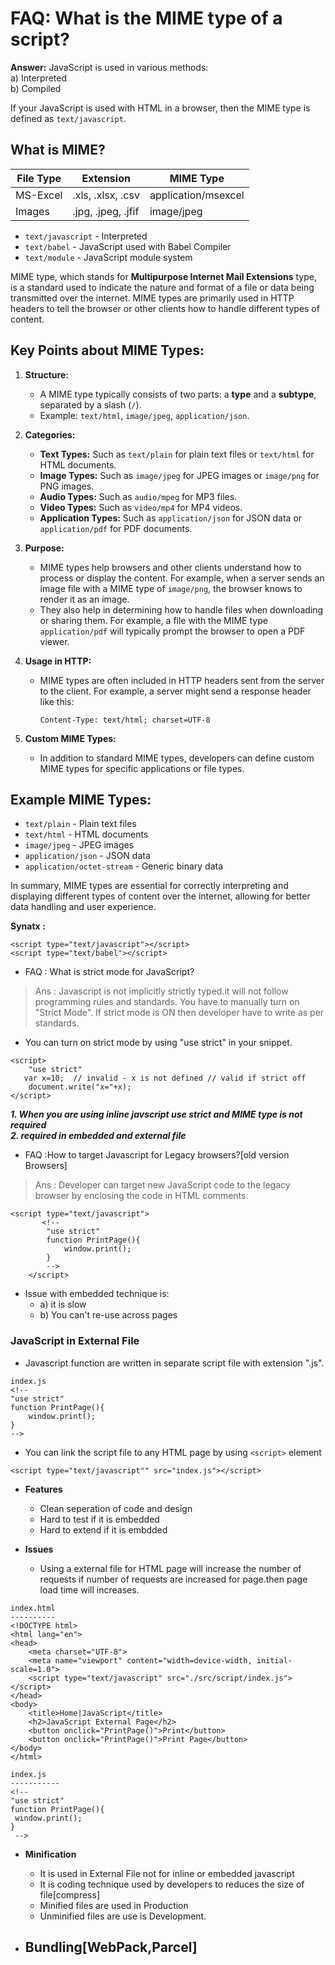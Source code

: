 # FAQ: What is the MIME type of a script?
**Answer:** JavaScript is used in various methods:  
a) Interpreted  
b) Compiled  

If your JavaScript is used with HTML in a browser, then the MIME type is defined as `text/javascript`.

## What is MIME?
| File Type   | Extension             | MIME Type               |
|-------------|-----------------------|-------------------------|
| MS-Excel    | .xls, .xlsx, .csv     | application/msexcel     |
| Images      | .jpg, .jpeg, .jfif    | image/jpeg              |

- `text/javascript` - Interpreted
- `text/babel` - JavaScript used with Babel Compiler
- `text/module` - JavaScript module system

MIME type, which stands for **Multipurpose Internet Mail Extensions** type, is a standard used to indicate the nature and format of a file or data being transmitted over the internet. MIME types are primarily used in HTTP headers to tell the browser or other clients how to handle different types of content.

## Key Points about MIME Types:

1. **Structure:**
   - A MIME type typically consists of two parts: a **type** and a **subtype**, separated by a slash (`/`).
   - Example: `text/html`, `image/jpeg`, `application/json`.

2. **Categories:**
   - **Text Types:** Such as `text/plain` for plain text files or `text/html` for HTML documents.
   - **Image Types:** Such as `image/jpeg` for JPEG images or `image/png` for PNG images.
   - **Audio Types:** Such as `audio/mpeg` for MP3 files.
   - **Video Types:** Such as `video/mp4` for MP4 videos.
   - **Application Types:** Such as `application/json` for JSON data or `application/pdf` for PDF documents.

3. **Purpose:**
   - MIME types help browsers and other clients understand how to process or display the content. For example, when a server sends an image file with a MIME type of `image/png`, the browser knows to render it as an image.
   - They also help in determining how to handle files when downloading or sharing them. For example, a file with the MIME type `application/pdf` will typically prompt the browser to open a PDF viewer.

4. **Usage in HTTP:**
   - MIME types are often included in HTTP headers sent from the server to the client. For example, a server might send a response header like this:
     ```
     Content-Type: text/html; charset=UTF-8
     ```

5. **Custom MIME Types:**
   - In addition to standard MIME types, developers can define custom MIME types for specific applications or file types.

## Example MIME Types:
- `text/plain` - Plain text files
- `text/html` - HTML documents
- `image/jpeg` - JPEG images
- `application/json` - JSON data
- `application/octet-stream` - Generic binary data

In summary, MIME types are essential for correctly interpreting and displaying different types of content over the internet, allowing for better data handling and user experience.

**Synatx :**
```
<script type="text/javascript"></script>
<script type="text/babel"></script>
```
- FAQ : What is strict mode for JavaScript?
> Ans : Javascript is not implicitly strictly typed.it will not follow programming rules and standards. You have to manually turn on "Strict Mode". If strict mode is ON then developer have to write as per standards.

- You can turn on strict mode by using "use strict" in your snippet.
```
<script>
    "use strict"
   var x=10;  // invalid - x is not defined // valid if strict off
    document.write("x="+x);
</script>
```

***1. When you are using inline javscript use strict and MIME type is not required  
2. required in embedded and external file***

- FAQ :How to target Javascript for Legacy browsers?[old version Browsers]
> Ans : Developer can target new JavaScript code to the legacy browser by enclosing the code in HTML comments.
```
<script type="text/javascript">
       <!--
        "use strict"
        function PrintPage(){
            window.print();
        }
        -->
    </script>
```

- Issue with embedded technique is:
  - a) it is slow
  - b) You can't re-use across pages
  

### JavaScript in External File
- Javascript function are written in separate script file with extension ".js".
```
index.js
<!--
"use strict"
function PrintPage(){
    window.print();
}
-->
```

- You can link the script file to any HTML page by using `<script>` element
```
<script type="text/javascript"" src="index.js"></script>
```
- **Features**
    - Clean seperation of code and design
    - Hard to test if it is embedded
    - Hard to extend if it is embdded


- **Issues**
    - Using a external file for HTML page will increase the number of requests if number of requests are increased for page.then page load time will increases.

```
index.html
----------
<!DOCTYPE html>
<html lang="en">
<head>
    <meta charset="UTF-8">
    <meta name="viewport" content="width=device-width, initial-scale=1.0">
    <script type="text/javascript" src="./src/script/index.js"></script>
</head>
<body>
    <title>Home|JavaScript</title>
    <h2>JavaScript External Page</h2>
    <button onclick="PrintPage()">Print</button>
    <button onclick="PrintPage()">Print Page</button>
</body>
</html>

index.js
-----------
<!--
"use strict"
function PrintPage(){
 window.print();
}
 -->
```

- **Minification**
    - It is used in External File not for inline or embedded javascript
    - It is coding technique used by developers to reduces the size of file[compress]
    - Minified files are used in Production
    - Unminified files are use is Development.
 

- **Bundling**[WebPack,Parcel]
    -




























